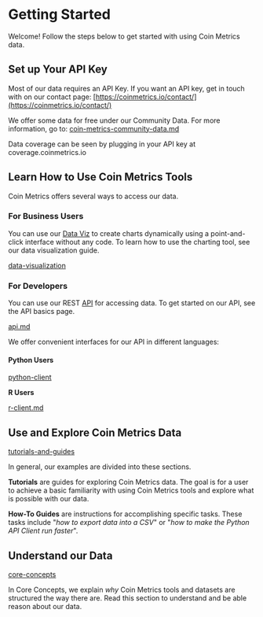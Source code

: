 # Getting Started

Welcome! Follow the steps below to get started with using Coin Metrics data.

## Set up Your API Key

Most of our data requires an API Key. If you want an API key, get in touch with on our contact page: [https://coinmetrics.io/contact/](https://coinmetrics.io/contact/)

We offer some data for free under our Community Data. For more information, go to: [coin-metrics-community-data.md](access-our-data/coin-metrics-community-data.md "mention")

Data coverage can be seen by plugging in your API key at coverage.coinmetrics.io

## Learn How to Use Coin Metrics Tools

Coin Metrics offers several ways to access our data.

### For Business Users

You can use our [Data Viz](https://charts.coinmetrics.io/crypto-data/) to create charts dynamically using a point-and-click interface without any code. To learn how to use the charting tool, see our data visualization guide.

&#x20;[data-visualization](data-visualization/ "mention")

### For Developers

You can use our REST [API](https://docs.coinmetrics.io/api/v4/) for accessing data. To get started on our API, see the API basics page.&#x20;

[api.md](access-our-data/api.md "mention")

We offer convenient interfaces for our API in different languages:

#### **Python Users**

[python-client](access-our-data/python-client/ "mention")

**R Users**

[r-client.md](access-our-data/r-client.md "mention")

## Use and Explore Coin Metrics Data

[tutorials-and-guides](tutorials-and-guides/ "mention")

In general, our examples are divided into these sections.

**Tutorials** are guides for exploring Coin Metrics data. The goal is for a user to achieve a basic familiarity with using Coin Metrics tools and explore what is possible with our data.

**How-To Guides** are instructions for accomplishing specific tasks. These tasks  include "_how to export data into a CSV_" or "_how to make the Python API Client run faster_".&#x20;

## Understand our Data

[core-concepts](core-concepts/ "mention")

In Core Concepts, we explain _why_ Coin Metrics tools and datasets are structured the way there are. Read this section to understand and be able reason about our data.
